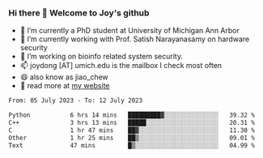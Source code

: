 ### Hi there 👋 Welcome to Joy's github

- 🔭 I’m currently a PhD student at University of Michigan Ann Arbor
- 🌱 I’m currently working with Prof. Satish Narayanasamy on hardware security
- 👯 I’m working on bioinfo related system security. 
- 📫 joydong [AT] umich.edu is the mailbox I check most often
- 😄 also know as jiao_chew
- 💬 read more at [my website](https://joydddd.github.io/)
<!--START_SECTION:waka-->

```txt
From: 05 July 2023 - To: 12 July 2023

Python           6 hrs 14 mins   █████████▓░░░░░░░░░░░░░░░   39.32 %
C++              3 hrs 13 mins   █████░░░░░░░░░░░░░░░░░░░░   20.31 %
C                1 hr 47 mins    ██▓░░░░░░░░░░░░░░░░░░░░░░   11.30 %
Other            1 hr 25 mins    ██▒░░░░░░░░░░░░░░░░░░░░░░   09.01 %
Text             47 mins         █▒░░░░░░░░░░░░░░░░░░░░░░░   04.99 %
```

<!--END_SECTION:waka-->
